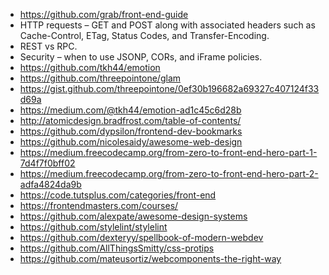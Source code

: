 - https://github.com/grab/front-end-guide
- HTTP requests – GET and POST along with associated headers such as Cache-Control, ETag, Status Codes, and Transfer-Encoding.
- REST vs RPC.
- Security – when to use JSONP, CORs, and iFrame policies.
- https://github.com/tkh44/emotion
- https://github.com/threepointone/glam
- https://gist.github.com/threepointone/0ef30b196682a69327c407124f33d69a
- https://medium.com/@tkh44/emotion-ad1c45c6d28b
- http://atomicdesign.bradfrost.com/table-of-contents/
- https://github.com/dypsilon/frontend-dev-bookmarks
- https://github.com/nicolesaidy/awesome-web-design
- https://medium.freecodecamp.org/from-zero-to-front-end-hero-part-1-7d4f7f0bff02
- https://medium.freecodecamp.org/from-zero-to-front-end-hero-part-2-adfa4824da9b
- https://code.tutsplus.com/categories/front-end
- https://frontendmasters.com/courses/
- https://github.com/alexpate/awesome-design-systems
- https://github.com/stylelint/stylelint
- https://github.com/dexteryy/spellbook-of-modern-webdev
- https://github.com/AllThingsSmitty/css-protips
- https://github.com/mateusortiz/webcomponents-the-right-way
